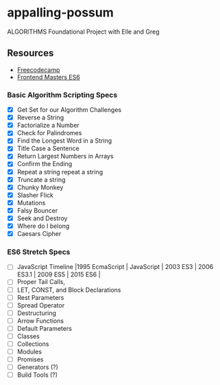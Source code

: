 # appalling-possum

ALGORITHMS Foundational Project with Elle and Greg

## Resources

- [Freecodecamp]()
- [Frontend Masters ES6](https://frontendmasters.com/courses/jsnext-es6/)

### Basic Algorithm Scripting Specs

- [x] Get Set for our Algorithm Challenges
- [x] Reverse a String 
- [x] Factorialize a Number 
- [x] Check for Palindromes 
- [x] Find the Longest Word in a String 
- [x] Title Case a Sentence 
- [x] Return Largest Numbers in Arrays 
- [x] Confirm the Ending 
- [x] Repeat a string repeat a string 
- [x] Truncate a string 
- [x] Chunky Monkey 
- [x] Slasher Flick 
- [x] Mutations 
- [x] Falsy Bouncer 
- [x] Seek and Destroy 
- [x] Where do I belong 
- [x] Caesars Cipher

### ES6 Stretch Specs

- [ ] JavaScript Timeline
     |1995 EcmaScript | JavaScript | 2003 ES3 | 2006 ES3.1 | 2009 ES5 | 2015 ES6 |
- [ ] Proper Tail Calls, 
- [ ] LET, CONST, and Block Declarations
- [ ] Rest Parameters
- [ ] Spread Operator
- [ ] Destructuring
- [ ] Arrow Functions
- [ ] Default Parameters
- [ ] Classes
- [ ] Collections
- [ ] Modules
- [ ] Promises
- [ ] Generators (?)
- [ ] Build Tools (?)
